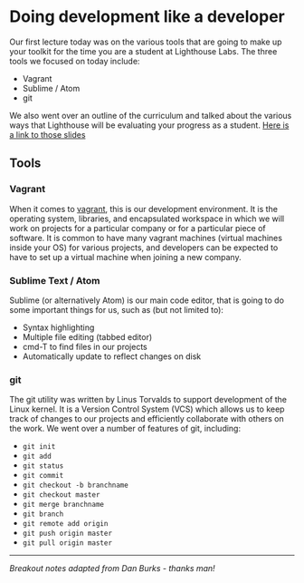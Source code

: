 # Doing development like a developer

Our first lecture today was on the various tools that are going to make up your toolkit for the time you are a student at Lighthouse Labs. The three tools we focused on today include:

* Vagrant
* Sublime / Atom
* git

We also went over an outline of the curriculum and talked about the various ways that Lighthouse will be evaluating your progress as a student. [Here is a link to those slides](https://www.dropbox.com/s/594thppzdquilkk/W1D1%20-%20Afternoon%20Web%20-%20Sept052016.pdf?dl=1)

## Tools

### Vagrant

When it comes to [vagrant](https://www.vagrantup.com/), this is our development environment. It is the operating system, libraries, and encapsulated workspace in which we will work on projects for a particular company or for a particular piece of software. It is common to have many vagrant machines (virtual machines inside your OS) for various projects, and developers can be expected to have to set up a virtual machine when joining a new company.

### Sublime Text / Atom
Sublime (or alternatively Atom) is our main code editor, that is going to do some important things for us, such as (but not limited to):

* Syntax highlighting
* Multiple file editing (tabbed editor)
* cmd-T to find files in our projects
* Automatically update to reflect changes on disk

### git

The git utility was written by Linus Torvalds to support development of the Linux kernel. It is a Version Control System (VCS) which allows us to keep track of changes to our projects and efficiently collaborate with others on the work. We went over a number of features of git, including:

* `git init`
* `git add`
* `git status`
* `git commit`
* `git checkout -b branchname`
* `git checkout master`
* `git merge branchname`
* `git branch`
* `git remote add origin`
* `git push origin master`
* `git pull origin master`

---
*Breakout notes adapted from Dan Burks - thanks man!*
